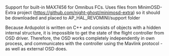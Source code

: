 Support for built-in MAX7456 for Omnibus FCs. Uses files from 
MinimOSD-Extra project (https://github.com/night-ghost/minimosd-extra) so
it should be downloaded and placed to AP_HAL_REVOMINI/support folder

Because Ardupolot is written on C++ and consists of objects with a hidden internal structure,
it is impossible to get the state of the flight controller from OSD driver. Therefore, 
the OSD works completely independently in own process, and communicates with the controller
using the Mavlink protocol - as well as external OSD does.
